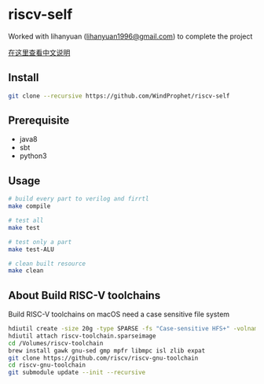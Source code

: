 # riscv-self

Worked with lihanyuan (lihanyuan1996@gmail.com) to complete the project 

[在这里查看中文说明](https://github.com/WindProphet/riscv-self/wiki/riscv_self-%E9%A1%B9%E7%9B%AE%E4%BB%8B%E7%BB%8D)

## Install

```bash
git clone --recursive https://github.com/WindProphet/riscv-self
```

## Prerequisite

- java8
- sbt
- python3

## Usage

```bash
# build every part to verilog and firrtl
make compile

# test all
make test

# test only a part
make test-ALU

# clean built resource
make clean
```

## About Build RISC-V toolchains

Build RISC-V toolchains on macOS need a case sensitive file system

```bash
hdiutil create -size 20g -type SPARSE -fs "Case-sensitive HFS+" -volname riscv-toolchain riscv-toolchain.sparseimage
hdiutil attach riscv-toolchain.sparseimage
cd /Volumes/riscv-toolchain
brew install gawk gnu-sed gmp mpfr libmpc isl zlib expat
git clone https://github.com/riscv/riscv-gnu-toolchain
cd riscv-gnu-toolchain
git submodule update --init --recursive
```
